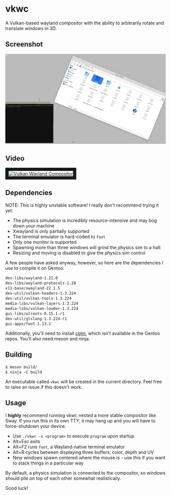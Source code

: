 # vkwc
A Vulkan-based wayland compositor with the ability to arbitrarily rotate and translate windows in 3D.

## Screenshot
![](https://raw.githubusercontent.com/cynic64/vkwc/main/screenshots/1.png)

## Video
<a href="http://www.youtube.com/watch?feature=player_embedded&v=1KfXl7QdMD8" target="_blank"><img src="http://img.youtube.com/vi/1KfXl7QdMD8/0.jpg" alt="Vulkan Wayland Compositor" width="800" height="600" border="10" /></a>

## Dependencies
NOTE: This is highly unstable software! I really don't recommend trying it yet.

- The physics simulation is incredibly resource-intensive and may bog down your machine
- Xwayland is only partially supported
- The terminal emulator is hard-coded to `foot`
- Only one monitor is supported
- Spawning more than three windows will grind the physics sim to a halt
- Resizing and moving is disabled to give the physics sim control

A few people have asked anyway, however, so here are the dependencies I use to compile it on Gentoo:
```
dev-libs/wayland-1.21.0
dev-libs/wayland-protocols-1.28
x11-base/xwayland-22.1.5
dev-util/vulkan-headers-1.3.224
dev-util/vulkan-tools-1.3.224
media-libs/vulkan-layers-1.3.224
media-libs/vulkan-loader-1.3.224
gui-libs/wlroots-0.15.1-r1
dev-util/glslang-1.3.224-r1
gui-apps/foot-1.13.1
```

Additionally, you'll need to install [cglm](https://github.com/recp/cglm), which isn't available in the Gentoo repos.
You'll also need meson and ninja.

## Building
```
$ meson build/
$ ninja -C build
```

An executable called `vkwc` will be created in the current directory. Feel free to raise an issue if this doesn't
work.

## Usage
I **highly** recommend running vkwc nested a more stable compositor like Sway. If you run this in its own TTY, it may
hang up and you will have to force-shutdown your device.

- Use `./vkwc -s <program>` to execute `program` upon startup
- Alt+Esc exits
- Alt+F2 runs `foot`, a Wayland-native terminal emulator
- Alt+R cycles between displaying three buffers: color, depth and UV
- New windows spawn centered where the mouse is - use this if you want to stack things in a particular way

By default, a physics simulation is connected to the compositor, so windows should pile on top of each other somewhat
realistically.

Good luck!

